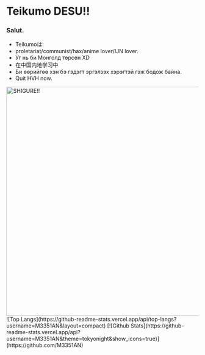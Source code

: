 # Teikumo DESU!!
### Salut.
- Teikumoは:
- proletariat/communist/hax/anime lover/IJN lover. 
- Уг нь би Монголд төрсөн XD
- 在中国内地学习中
- Би өөрийгөө хэн бэ гэдэгт эргэлзэх хэрэгтэй гэж бодож байна.
- Quit HVH now.

<img src="https://github.com/M3351AN/db/raw/main/DSC05356.JPG" width = "800" height = "600" alt="SHIGURE!!" align=center />
![Top Langs](https://github-readme-stats.vercel.app/api/top-langs?username=M3351AN&layout=compact)
[![Github Stats](https://github-readme-stats.vercel.app/api?username=M3351AN&theme=tokyonight&show_icons=true)](https://github.com/M3351AN)




